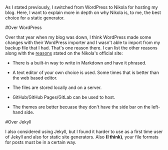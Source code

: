 <!--
.. title: Why Nikola
.. slug: why-nikola
.. date: 2018-01-15 14:51:13 UTC-05:00
.. tags: ubuntu
.. category: 
.. link: 
.. description: 
.. type: text
-->

As I stated previously, I switched from WordPress to Nikola for hosting my blog. Here, I want to explain more in depth on why Nikola is, to me, the best choice for a static generator.

#Over WordPress

Over that year when my blog was down, I think WordPress made some changes with their WordPress importer and I wasn't able to import from my backup file that I had. That's one reason there. I can list the other reasons along with the [reasons](https://getnikola.com/features/index.html) stated on the Nikola's official site:

- There is a built-in way to write in Markdown and have it phrased.

- A text editor of your own choice is used. Some times that is better than the web based editor.

- The files are stored locally and on a server.

- GitHub/GitHub Pages/GitLab can be used to host.

- The themes are better becuase they don't have the side bar on the left-hand side.

#Over Jekyll

I also considered using Jekyll, but I found it harder to use as a first time user of Jekyll and also for static site generators. Also **(I think)**, your file formats for posts must be in a certain way.
